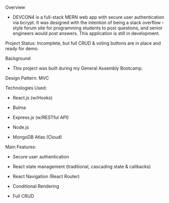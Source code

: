 Overview

+ DEVCON4 is a full-stack MERN web app with secure user authentication via bcrypt. It was designed with the intention of being a stack overflow - style forum site for programming students to post questions, and senior engineers would post answers. This application is still in development.  

Project Status: Incomplete, but full CRUD & voting buttons are in place and ready for demo. 

Background

+ This project was built during my General Assembly Bootcamp.

Design Pattern: MVC

Technologies Used: 

+ React.js (w/Hooks)

+ Bulma

+ Express.js (w/RESTful API)

+ Node.js

+ MongoDB Atlas (Cloud)

Main Features: 

+ Secure user authentication

+ React state management (traditional, cascading state & callbacks)  

+ React Navigation (React Router)

+ Conditional Rendering 

+ Full CRUD